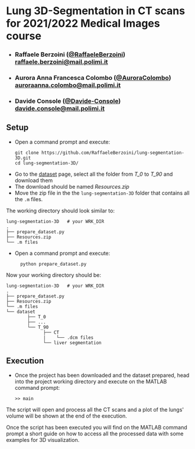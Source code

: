 # Lung 3D-Segmentation in CT scans for 2021/2022 Medical Images course


- ###  Raffaele Berzoini  ([@RaffaeleBerzoini](https://github.com/RaffaeleBerzoini)) <br> raffaele.berzoini@mail.polimi.it
- ###  Aurora Anna Francesca Colombo ([@AuroraColombo](https://github.com/AuroraColombo)) <br> auroraanna.colombo@mail.polimi.it
- ###  Davide Console ([@Davide-Console](https://github.com/Davide-Console)) <br> davide.console@mail.polimi.it



## Setup 

- Open a command prompt and execute:
    ```console
    git clone https://github.com/RaffaeleBerzoini/lung-segmentation-3D.git
    cd lung-segmentation-3D/
    ```
- Go to the [dataset](https://data.kitware.com/#collection/579787098d777f1268277a27/folder/5aa313db8d777f0685786472
) page, select all the folder from _T_0_ to _T_90_ and download them
- The download should be named _Resources.zip_
- Move the zip file in the the `lung-segmentation-3D` folder that contains all the `.m` files.

The working directory should look similar to:

```text
lung-segmentation-3D   # your WRK_DIR
.
├── prepare_dataset.py
├── Resources.zip
└── .m files
```

- Open a command prompt and execute:
  ```console
    python prepare_dataset.py
  ```

Now your working directory should be:

```text
lung-segmentation-3D   # your WRK_DIR
.
├── prepare_dataset.py
├── Resources.zip
└── .m files
└── dataset
        ├── T_0
        ├── ...
        └── T_90
              ├── CT
              |    └── .dcm files
              └── liver segmentation
```  

## Execution

- Once the project has been downloaded and the dataset prepared, head into the project working directory and execute on the MATLAB command prompt: 
    ```shell
    >> main
    ```
    
The script will open and process all the CT scans and a plot of the lungs' volume will be shown at the end of the execution.

Once the script has been executed you will find on the MATLAB command prompt a short guide on how to access all the processed data with some examples for 3D visualization. 
